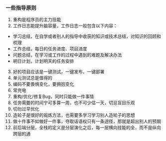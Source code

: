 ### 一些指导原则

1. 重构是程序员的主力技能
2. 工作日志能提升脑容量，工作日志一般包含以下内容：
- 学习总结，在自学或者别人的指导中收获的知识或技术总结，对知识的回顾和梳理
- 工作总结，每日的任务进度、项目进度
- 问题总结，在学习或工作的过程中遇到的难题及解决办法
- 明日计划，计划明天的任务安排
3. 好的项目应该是一键测试，一键发布，一键部署
4. 单元测试总是值得的
5. 编码不要畏惧变化，要拥抱变化
6. 常充电
7. 重构/优化/修复Bug，同时只能做一件事情
8. 任务需要的时间宁可多算一周，也不可少估一天，切忌盲目乐观
9. 切勿过早优化
10. 造轮子是很好的锻炼方法，也需要多学习学习别人造轮子的思想
11. 做十件事不如做好一件事，夺取话语权只有一条途径，那就是超出别人的预期
12. 前后端分层，全栈的定义是分层演化之后，每一层横向技能的全，而不是纵向跨层的通
